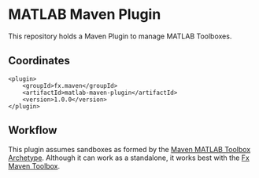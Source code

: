 # MATLAB Maven Plugin

This repository holds a Maven Plugin to manage MATLAB Toolboxes.

## Coordinates

```maven-pom
<plugin>
    <groupId>fx.maven</groupId>
    <artifactId>matlab-maven-plugin</artifactId>
    <version>1.0.0</version>
</plugin>
```

## Workflow

This plugin assumes sandboxes as formed by the [Maven MATLAB Toolbox Archetype](https://github.com/slacaze/matlab-maven-archetype). Although it can work as a standalone, it works best with the [Fx Maven Toolbox](https://github.com/slacaze/fx-maven).
